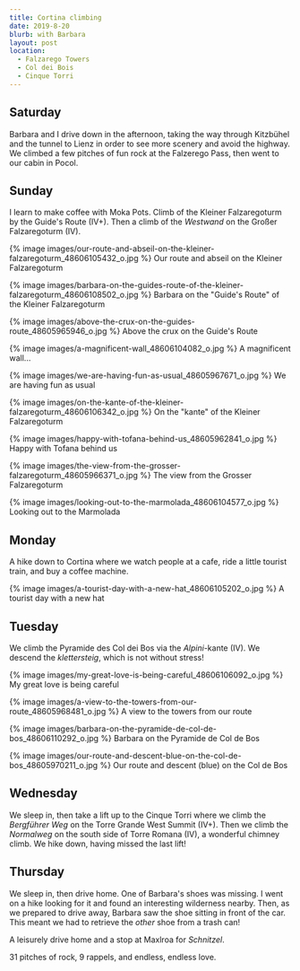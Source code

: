 ```yaml
---
title: Cortina climbing
date: 2019-8-20
blurb: with Barbara
layout: post
location:
  - Falzarego Towers
  - Col dei Bois
  - Cinque Torri
---
```


## Saturday

Barbara and I drive down in the afternoon, taking the way through Kitzbühel and the
tunnel to Lienz in order to see more scenery and avoid the highway.
We climbed a few pitches of fun rock at the Falzerego Pass, then went to
our cabin in Pocol.

## Sunday

I learn to make coffee with Moka Pots.
Climb of the Kleiner Falzaregoturm by the Guide's Route (IV+).
Then a climb of the *Westwand* on the Großer Falzaregoturm (IV).

{% image images/our-route-and-abseil-on-the-kleiner-falzaregoturm_48606105432_o.jpg %}
Our route and abseil on the Kleiner Falzaregoturm


{% image images/barbara-on-the-guides-route-of-the-kleiner-falzaregoturm_48606108502_o.jpg %}
Barbara on the "Guide's Route" of the Kleiner Falzaregoturm


{% image images/above-the-crux-on-the-guides-route_48605965946_o.jpg %}
Above the crux on the Guide's Route


{% image images/a-magnificent-wall_48606104082_o.jpg %}
A magnificent wall...


{% image images/we-are-having-fun-as-usual_48605967671_o.jpg %}
We are having fun as usual


{% image images/on-the-kante-of-the-kleiner-falzaregoturm_48606106342_o.jpg %}
On the "kante" of the Kleiner Falzaregoturm


{% image images/happy-with-tofana-behind-us_48605962841_o.jpg %}
Happy with Tofana behind us


{% image images/the-view-from-the-grosser-falzaregoturm_48605966371_o.jpg %}
The view from the Grosser Falzaregoturm


{% image images/looking-out-to-the-marmolada_48606104577_o.jpg %}
Looking out to the Marmolada


## Monday

A hike down to Cortina where we watch people at a cafe, ride a little tourist
train, and buy a coffee machine.

{% image images/a-tourist-day-with-a-new-hat_48606105202_o.jpg %}
A tourist day with a new hat


## Tuesday

We climb the Pyramide des Col dei Bos via the *Alpini*-kante (IV). We descend
the *klettersteig*, which is not without stress!

{% image images/my-great-love-is-being-careful_48606106092_o.jpg %}
My great love is being careful


{% image images/a-view-to-the-towers-from-our-route_48605968481_o.jpg %}
A view to the towers from our route


{% image images/barbara-on-the-pyramide-de-col-de-bos_48606110292_o.jpg %}
Barbara on the Pyramide de Col de Bos


{% image images/our-route-and-descent-blue-on-the-col-de-bos_48605970211_o.jpg %}
Our route and descent (blue) on the Col de Bos


## Wednesday

We sleep in, then take a lift up to the Cinque Torri where we climb the
*Bergführer Weg* on the Torre Grande West Summit (IV+). Then we climb the
*Normalweg* on the south side of Torre Romana (IV), a wonderful chimney climb.
We hike down, having missed the last lift!

## Thursday

We sleep in, then drive home. One of Barbara's shoes was missing. I went on a hike
looking for it and found an interesting wilderness nearby. Then, as we prepared to
drive away, Barbara saw the shoe sitting in front of the car. This meant we had to
retrieve the *other* shoe from a trash can!

A leisurely drive home and a stop at Maxlroa for *Schnitzel*.

31 pitches of rock, 9 rappels, and endless, endless love.

